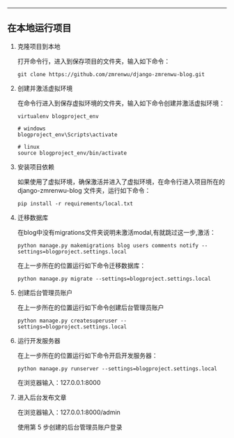 ----

## 在本地运行项目

1. 克隆项目到本地

   打开命令行，进入到保存项目的文件夹，输入如下命令：

   ```
   git clone https://github.com/zmrenwu/django-zmrenwu-blog.git
   ```

2. 创建并激活虚拟环境

   在命令行进入到保存虚拟环境的文件夹，输入如下命令创建并激活虚拟环境：

   ```
   virtualenv blogproject_env

   # windows
   blogproject_env\Scripts\activate

   # linux
   source blogproject_env/bin/activate
   ```

3. 安装项目依赖

   如果使用了虚拟环境，确保激活并进入了虚拟环境，在命令行进入项目所在的 django-zmrenwu-blog 文件夹，运行如下命令：

   ```
   pip install -r requirements/local.txt
   ```

4. 迁移数据库

   在blog中没有migrations文件夹说明未激活modal,有就跳过这一步,激活：
    ```
   python manage.py makemigrations blog users comments notify --settings=blogproject.settings.local
   ```
   在上一步所在的位置运行如下命令迁移数据库：

   ```
   python manage.py migrate --settings=blogproject.settings.local
   ```

5. 创建后台管理员账户

   在上一步所在的位置运行如下命令创建后台管理员账户

   ```
   python manage.py createsuperuser --settings=blogproject.settings.local
   ```

6. 运行开发服务器

   在上一步所在的位置运行如下命令开启开发服务器：

   ```
   python manage.py runserver --settings=blogproject.settings.local
   ```

   在浏览器输入：127.0.0.1:8000

7. 进入后台发布文章

   在浏览器输入：127.0.0.1:8000/admin

   使用第 5 步创建的后台管理员账户登录